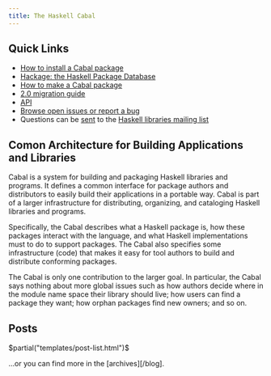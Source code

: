 ```yaml
---
title: The Haskell Cabal
---
```


## Quick Links

- [How to install a Cabal package][installing]
- [Hackage: the Haskell Package Database][hackage]
- [How to make a Cabal package][how-to]
- [2.0 migration guide][migration]
- [API][cabal-api]
- [Browse open issues or report a bug][issues]
- Questions can be [sent][mailto-libraries] to the [Haskell libraries mailing list][libraries-list]

## Comon Architecture for Building Applications and Libraries

Cabal is a system for building and packaging Haskell libraries and programs. It
defines a common interface for package authors and distributors to easily build
their applications in a portable way. Cabal is part of a larger infrastructure
for distributing, organizing, and cataloging Haskell libraries and programs.

Specifically, the Cabal describes what a Haskell package is, how these packages
interact with the language, and what Haskell implementations must to do to
support packages. The Cabal also specifies some infrastructure (code) that makes
it easy for tool authors to build and distribute conforming packages.

The Cabal is only one contribution to the larger goal. In particular, the Cabal
says nothing about more global issues such as how authors decide where in the
module name space their library should live; how users can find a package they
want; how orphan packages find new owners; and so on.

## Posts
$partial("templates/post-list.html")$

…or you can find more in the [archives][/blog].

[installing]: http://cabal.readthedocs.io/en/latest/installing-packages.html#building-and-installing-packages
[hackage]: http://hackage.haskell.org/
[how-to]: https://wiki.haskell.org/How_to_write_a_Haskell_program
[migration]: https://github.com/haskell/cabal/wiki/2.0-migration-guide
[cabal-api]: https://www.haskell.org/cabal/release/cabal-latest/doc/API/Cabal/
[issues]: https://github.com/haskell/cabal/issues?utf8=%E2%9C%93&q=is%3Aopen
[mailto-libraries]: mailto:libraries@haskell.org
[libraries-list]: http://www.haskell.org/mailman/listinfo/libraries
